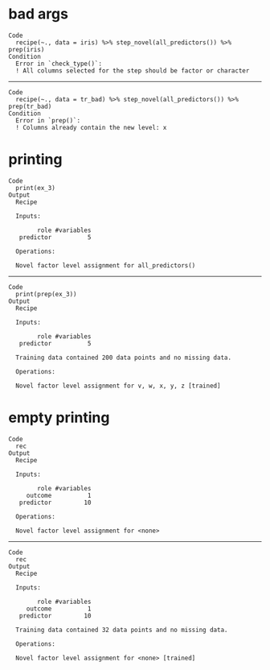 # bad args

    Code
      recipe(~., data = iris) %>% step_novel(all_predictors()) %>% prep(iris)
    Condition
      Error in `check_type()`:
      ! All columns selected for the step should be factor or character

---

    Code
      recipe(~., data = tr_bad) %>% step_novel(all_predictors()) %>% prep(tr_bad)
    Condition
      Error in `prep()`:
      ! Columns already contain the new level: x

# printing

    Code
      print(ex_3)
    Output
      Recipe
      
      Inputs:
      
            role #variables
       predictor          5
      
      Operations:
      
      Novel factor level assignment for all_predictors()

---

    Code
      print(prep(ex_3))
    Output
      Recipe
      
      Inputs:
      
            role #variables
       predictor          5
      
      Training data contained 200 data points and no missing data.
      
      Operations:
      
      Novel factor level assignment for v, w, x, y, z [trained]

# empty printing

    Code
      rec
    Output
      Recipe
      
      Inputs:
      
            role #variables
         outcome          1
       predictor         10
      
      Operations:
      
      Novel factor level assignment for <none>

---

    Code
      rec
    Output
      Recipe
      
      Inputs:
      
            role #variables
         outcome          1
       predictor         10
      
      Training data contained 32 data points and no missing data.
      
      Operations:
      
      Novel factor level assignment for <none> [trained]

